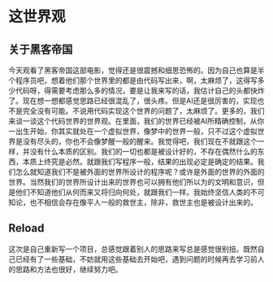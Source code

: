 # 这世界观

## 关于黑客帝国

今天观看了黑客帝国这部电影，觉得还是很震撼和细思恐怖的。因为自己也算是半个程序员吧，想着他们那个世界里的都是由代码写出来，啊，太麻烦了，这得写多少代码呀，得需要考虑那么多的情况，要是让我来写的话，我估计自己的头都快炸了。现在想一想都感觉思路已经很混乱了，很头疼。但是AI还是很厉害的，实现也不是完全没有可能。不说用代码实现这个世界的问题了，太麻烦了。更多的，我们来谈一谈这个代码世界的世界观。在里面，我们的世界已经被AI所精确控制，从你一出生开始，你其实就处在一个虚拟世界，像梦中的世界一般，只不过这个虚拟世界是没有尽头的，你也不会像梦醒一般的醒来。我觉得吧，我们现在不就跟这个一样，并没有什么本质的区别。我们的一切也都是被设计好的，不存在偶然什么的东西，本质上终究是必然。就跟我们写程序一般，结果的出现必定是确定的结果。我们怎么就知道我们不是被外面的世界所设计的程序呢？或许是外面的世界的外面的世界。当然我们的世界所设计出来的世界也可以拥有他们所以为的文明和意识，但是他们不知道他们从何而来又将归向何处，就跟我们一样。我始终坚信人类的不可知论，也不相信会存在像平人一般的救世主，除非，救世主也是被设计出来的。

## Reload

这次是自己重新写一个项目，总感觉跟着别人的思路来写总是感觉很别扭。既然自己已经有了一些基础，不妨就用这些基础去开始吧，遇到问题的时候再去学习前人的思路和方法也很好，继续努力吧。
